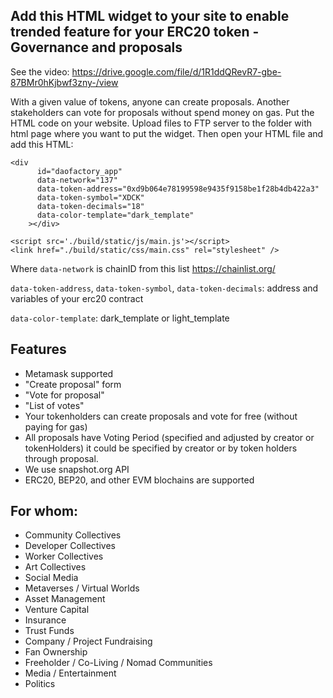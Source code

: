 ## Add this HTML widget to your site to enable trended feature for your ERC20 token - Governance and proposals 

See the video:  https://drive.google.com/file/d/1R1ddQRevR7-gbe-87BMr0hKjbwf3zny-/view


With a given value of tokens, anyone can create proposals. Another stakeholders can vote for proposals without spend money on gas. Put the HTML code on your website. Upload files to FTP server to the folder with html page where you want to put the widget. Then open your HTML file and add this HTML: 

```
<div
      id="daofactory_app"
      data-network="137"
      data-token-address="0xd9b064e78199598e9435f9158be1f28b4db422a3"
      data-token-symbol="XDCK"
      data-token-decimals="18"
      data-color-template="dark_template"
    ></div>

<script src='./build/static/js/main.js'></script> 
<link href="./build/static/css/main.css" rel="stylesheet" /> 
```

Where 
`data-network` is chainID from this list https://chainlist.org/ 

`data-token-address`, `data-token-symbol`, `data-token-decimals`: address and variables of your erc20 contract

`data-color-template`: dark_template or light_template

## Features
- Metamask supported
- "Create proposal" form  
- "Vote for proposal" 
- "List of votes" 
- Your tokenholders can create proposals and vote for free (without paying for gas)
- All proposals have Voting Period (specified and adjusted by creator or tokenHolders) it could be specified by creator or by token holders through proposal.
- We use snapshot.org API
- ERC20, BEP20, and other EVM blochains are supported

## For whom: 
- Community Collectives
- Developer Collectives
- Worker Collectives
- Art Collectives
- Social Media
- Metaverses / Virtual Worlds
- Asset Management
- Venture Capital
- Insurance
- Trust Funds
- Company / Project Fundraising
- Fan Ownership
- Freeholder / Co-Living / Nomad Communities
- Media / Entertainment
- Politics

